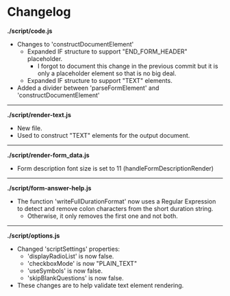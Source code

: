 # Changelog

**./script/code.js**
* Changes to 'constructDocumentElement'
	* Expanded IF structure to support "END_FORM_HEADER" placeholder.
		* I forgot to document this change in the previous commit but it is only a placeholder element so that is no big deal.
	* Expanded IF structure to support "TEXT" elements.
* Added a divider between 'parseFormElement' and 'constructDocumentElement'

---

**./script/render-text.js**
* New file.
* Used to construct "TEXT" elements for the output document.

---

**./script/render-form_data.js**
* Form description font size is set to 11 (handleFormDescriptionRender)

---

**./script/form-answer-help.js**
* The function 'writeFullDurationFormat' now uses a Regular Expression to detect and remove colon characters from the short duration string.
	* Otherwise, it only removes the first one and not both.

---

**./script/options.js**
* Changed 'scriptSettings' properties:
	* 'displayRadioList' is now false.
	* 'checkboxMode' is now "PLAIN_TEXT"
	* 'useSymbols' is now false.
	* 'skipBlankQuestions' is now false.
* These changes are to help validate text element rendering.
